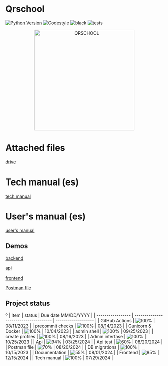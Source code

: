 # Qrschool

[![Python Version](https://img.shields.io/badge/python-3.11-blue)](https://www.python.org/downloads/release/python-390/)
![Codestyle](https://img.shields.io/badge/code%20style-black-000000.svg)
![black](https://github.com/selobu/qrschool/actions/workflows/black.yml/badge.svg)
![tests](https://github.com/selobu/qrschool/actions/workflows/test.yml/badge.svg)

<p align="center">
  <a href="https://qrschool.gestionhseq.com">
    <img src="https://raw.githubusercontent.com/selobu/qrschool/main/.github/assets/qrschool.svg" width="320" alt="QRSCHOOL">
  </a>
</p>

# Attached files

[drive](https://drive.google.com/drive/folders/1P3j3Uf6pVflycSsLEuMCAk4HPR8giLLT)

# Tech manual (es)

[tech manual](https://qrschooltechmanual.gestionhseq.com)

# User's manual (es)
[user's manual](https://selobu.github.io/qrschool/)

## Demos
[backend](https://qrschool-selobu.pythonanywhere.com/)

[api](https://qrschool-selobu.pythonanywhere.com/api/)

[frontend](https://qrschoolapp.gestionhseq.com)

[Postman file](https://github.com/selobu/qrschool/blob/main/scripts/postman.json)


## Project status
º
| Item              | status                                | Due date MM/DD/YYYY |
| ----------------- | ------------------------------------- | ------------------- |
| GitHub Actions    | ![100%](https://progress-bar.dev/100) | 08/11/2023          |
| precommit checks  | ![100%](https://progress-bar.dev/100) | 08/14/2023          |
| Gunicorn & Docker | ![100%](https://progress-bar.dev/100) | 10/04/2023          |
| admin shell       | ![100%](https://progress-bar.dev/100) | 09/25/2023          |
| create profiles   | ![100%](https://progress-bar.dev/100) | 08/16/2023          |
| Admin interfase   | ![100%](https://progress-bar.dev/100) | 10/25/2023          |
| Api               | ![94%](https://progress-bar.dev/94)   | 03/25/2024          |
| Api test          | ![60%](https://progress-bar.dev/60)   | 08/20/2024          |
| Postman file      | ![70%](https://progress-bar.dev/70)   | 08/20/2024          |
| DB migrations     | ![100%](https://progress-bar.dev/100) | 10/15/2023          |
| Documentation     | ![55%](https://progress-bar.dev/55)   | 08/01/2024          |
| Frontend          | ![85%](https://progress-bar.dev/85)   | 12/15/2024          |
| Tech manual       | ![100%](https://progress-bar.dev/100) | 07/29/2024          |
